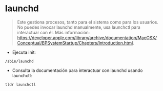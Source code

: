 # launchd

> Este gestiona procesos, tanto para el sistema como para los usuarios.
> No puedes invocar launchd manualmente, usa launchctl para interactuar con él.
> Más información: <https://developer.apple.com/library/archive/documentation/MacOSX/Conceptual/BPSystemStartup/Chapters/Introduction.html>.

- Ejecuta init:

`/sbin/launchd`

- Consulta la documentación para interactuar con launchd usando launchctl:

`tldr launchctl`
